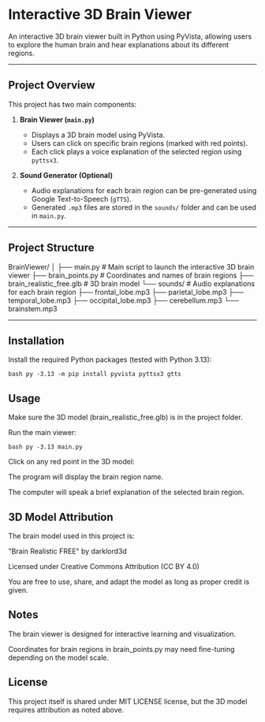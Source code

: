 # Interactive 3D Brain Viewer

An interactive 3D brain viewer built in Python using PyVista, allowing users to explore the human brain and hear explanations about its different regions.

---

## Project Overview

This project has two main components:

1. **Brain Viewer (`main.py`)**  
   - Displays a 3D brain model using PyVista.
   - Users can click on specific brain regions (marked with red points).
   - Each click plays a voice explanation of the selected region using `pyttsx3`.
   
2. **Sound Generator (Optional)**  
   - Audio explanations for each brain region can be pre-generated using Google Text-to-Speech (`gTTS`).
   - Generated `.mp3` files are stored in the `sounds/` folder and can be used in `main.py`.

---

## Project Structure

BrainViewer/
│
├── main.py # Main script to launch the interactive 3D brain viewer
├── brain_points.py # Coordinates and names of brain regions
├── brain_realistic_free.glb # 3D brain model
└── sounds/ # Audio explanations for each brain region
├── frontal_lobe.mp3
├── parietal_lobe.mp3
├── temporal_lobe.mp3
├── occipital_lobe.mp3
├── cerebellum.mp3
└── brainstem.mp3


---

## Installation

Install the required Python packages (tested with Python 3.13):

```bash py -3.13 -m pip install pyvista pyttsx3 gtts```


## Usage

Make sure the 3D model (brain_realistic_free.glb) is in the project folder.

Run the main viewer:

```bash py -3.13 main.py```


Click on any red point in the 3D model:

The program will display the brain region name.

The computer will speak a brief explanation of the selected brain region.



## 3D Model Attribution

The brain model used in this project is:

"Brain Realistic FREE"
by darklord3d

Licensed under Creative Commons Attribution (CC BY 4.0)

You are free to use, share, and adapt the model as long as proper credit is given.


## Notes

The brain viewer is designed for interactive learning and visualization.

Coordinates for brain regions in brain_points.py may need fine-tuning depending on the model scale.


## License

This project itself is shared under MIT LICENSE license, but the 3D model requires attribution as noted above.
